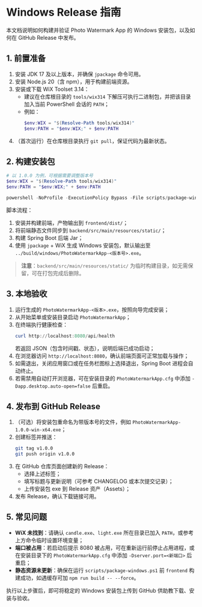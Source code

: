 ﻿# Windows Release 指南

本文档说明如何构建并验证 Photo Watermark App 的 Windows 安装包，以及如何在 GitHub Release 中发布。

## 1. 前置准备

1. 安装 JDK 17 及以上版本，并确保 `jpackage` 命令可用。
2. 安装 Node.js 20（含 npm），用于构建前端资源。
3. 安装或下载 WiX Toolset 3.14：
   - 建议在仓库根目录的 `tools/wix314` 下解压可执行二进制包，并把该目录加入当前 PowerShell 会话的 `PATH`；
   - 例如：
     ```powershell
     $env:WIX = "$(Resolve-Path tools/wix314)"
     $env:PATH = "$env:WIX;" + $env:PATH
     ```
4. （首次运行）在仓库根目录执行 `git pull`，保证代码为最新状态。

## 2. 构建安装包

```powershell
# 以 1.0.0 为例，可根据需要调整版本号
$env:WIX = "$(Resolve-Path tools/wix314)"
$env:PATH = "$env:WIX;" + $env:PATH

powershell -NoProfile -ExecutionPolicy Bypass -File scripts/package-windows.ps1 -AppVersion '1.0.0'
```

脚本流程：

1. 安装并构建前端，产物输出到 `frontend/dist/`；
2. 将前端静态文件同步到 `backend/src/main/resources/static/`；
3. 构建 Spring Boot 后端 Jar；
4. 使用 `jpackage` + WiX 生成 Windows 安装包，默认输出至 `../build/windows/PhotoWatermarkApp-<版本号>.exe`。

> **注意**：`backend/src/main/resources/static/` 为临时构建目录，如无需保留，可在打包完成后删除。

## 3. 本地验收

1. 运行生成的 `PhotoWatermarkApp-<版本>.exe`，按照向导完成安装；
2. 从开始菜单或安装目录启动 `PhotoWatermarkApp`；
3. 在终端执行健康检查：
   ```powershell
   curl http://localhost:8080/api/health
   ```
   若返回 JSON（包含时间戳、状态），说明后端已成功启动；
4. 在浏览器访问 `http://localhost:8080`，确认前端页面可正常加载与操作；
5. 如需退出，关闭应用窗口或在任务栏图标上选择退出，Spring Boot 进程会自动终止。
6. 若需禁用自动打开浏览器，可在安装目录的 `PhotoWatermarkApp.cfg` 中添加 `-Dapp.desktop.auto-open=false` 后重启。

## 4. 发布到 GitHub Release

1. （可选）将安装包重命名为带版本号的文件，例如 `PhotoWatermarkApp-1.0.0-win-x64.exe`；
2. 创建标签并推送：
   ```bash
   git tag v1.0.0
   git push origin v1.0.0
   ```
3. 在 GitHub 仓库页面创建新的 Release：
   - 选择上述标签；
   - 填写标题与更新说明（可参考 CHANGELOG 或本次提交记录）；
   - 上传安装包 exe 到 Release 资产（Assets）；
4. 发布 Release，确认下载链接可用。

## 5. 常见问题

- **WiX 未找到**：请确认 `candle.exe`、`light.exe` 所在目录已加入 `PATH`，或参考上方命令临时设置环境变量；
- **端口被占用**：若启动后提示 8080 被占用，可在重新运行前停止占用进程，或在安装目录下的 `PhotoWatermarkApp.cfg` 中添加 `-Dserver.port=<新端口>` 后重启；
- **静态资源未更新**：确保在运行 `scripts/package-windows.ps1` 前 `frontend` 构建成功，如遇缓存可加 `npm run build -- --force`。

执行以上步骤后，即可将稳定的 Windows 安装包上传到 GitHub 供助教下载、安装与验收。
